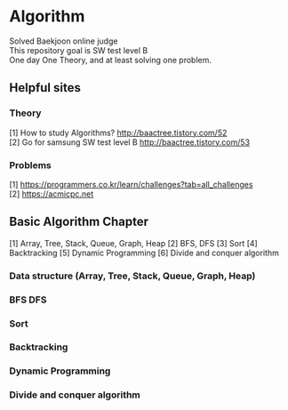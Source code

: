 # Algorithm
Solved Baekjoon online judge    
This repository goal is SW test level B    
One day One Theory, and at least solving one problem.

## Helpful sites
### Theory
[1]  How to study Algorithms? http://baactree.tistory.com/52      
[2]  Go for samsung SW test level B http://baactree.tistory.com/53      
      
### Problems    
[1] https://programmers.co.kr/learn/challenges?tab=all_challenges    
[2] https://acmicpc.net    

## Basic Algorithm Chapter

[1] Array, Tree, Stack, Queue, Graph, Heap
[2] BFS, DFS
[3] Sort 
[4] Backtracking
[5] Dynamic Programming
[6] Divide and conquer algorithm

### Data structure (Array, Tree, Stack, Queue, Graph, Heap)

### BFS DFS

### Sort

### Backtracking

### Dynamic Programming

### Divide and conquer algorithm
